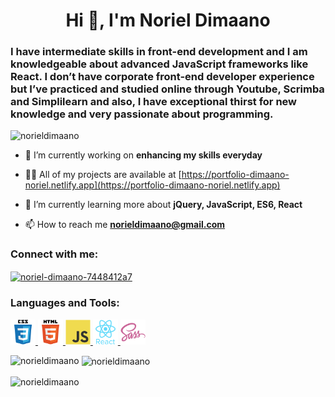 <h1 align="center">Hi 👋, I'm Noriel Dimaano</h1>
<h3 align="startr">I have intermediate skills in front-end development and I am knowledgeable about advanced JavaScript frameworks like React. I don’t have corporate front-end developer experience but I’ve practiced and studied online through Youtube, Scrimba and Simplilearn and also, I have exceptional thirst for new knowledge and very passionate about programming.</h3>

<p align="left"> <img src="https://komarev.com/ghpvc/?username=norieldimaano&label=Profile%20views&color=0e75b6&style=flat" alt="norieldimaano" /> </p>

- 🔭 I’m currently working on **enhancing my skills everyday**

- 👨‍💻 All of my projects are available at [https://portfolio-dimaano-noriel.netlify.app](https://portfolio-dimaano-noriel.netlify.app)

- 🌱 I’m currently learning more about **jQuery, JavaScript, ES6, React**

- 📫 How to reach me **norieldimaano@gmail.com**

<h3 align="left">Connect with me:</h3>
<p align="left">
<a href="https://linkedin.com/in/noriel-dimaano-7448412a7" target="blank"><img align="center" src="https://raw.githubusercontent.com/rahuldkjain/github-profile-readme-generator/master/src/images/icons/Social/linked-in-alt.svg" alt="noriel-dimaano-7448412a7" height="30" width="40" /></a>
</p>

<h3 align="left">Languages and Tools:</h3>
<p align="left"> <a href="https://www.w3schools.com/css/" target="_blank" rel="noreferrer"> <img src="https://raw.githubusercontent.com/devicons/devicon/master/icons/css3/css3-original-wordmark.svg" alt="css3" width="40" height="40"/> </a> <a href="https://www.w3.org/html/" target="_blank" rel="noreferrer"> <img src="https://raw.githubusercontent.com/devicons/devicon/master/icons/html5/html5-original-wordmark.svg" alt="html5" width="40" height="40"/> </a> <a href="https://developer.mozilla.org/en-US/docs/Web/JavaScript" target="_blank" rel="noreferrer"> <img src="https://raw.githubusercontent.com/devicons/devicon/master/icons/javascript/javascript-original.svg" alt="javascript" width="40" height="40"/> </a> <a href="https://reactjs.org/" target="_blank" rel="noreferrer"> <img src="https://raw.githubusercontent.com/devicons/devicon/master/icons/react/react-original-wordmark.svg" alt="react" width="40" height="40"/> </a> <a href="https://sass-lang.com" target="_blank" rel="noreferrer"> <img src="https://raw.githubusercontent.com/devicons/devicon/master/icons/sass/sass-original.svg" alt="sass" width="40" height="40"/> </a> </p>

<p><img align="left" src="https://github-readme-stats.vercel.app/api/top-langs?username=norieldimaano&show_icons=true&locale=en&layout=compact" alt="norieldimaano" /></p>

<p>&nbsp;<img align="center" src="https://github-readme-stats.vercel.app/api?username=norieldimaano&show_icons=true&locale=en" alt="norieldimaano" /></p>

<p><img align="center" src="https://github-readme-streak-stats.herokuapp.com/?user=norieldimaano&" alt="norieldimaano" /></p>
